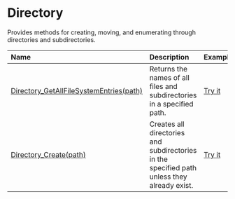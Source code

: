 # Directory

Provides methods for creating, moving, and enumerating through directories and subdirectories.

| Name | Description | Example |
| :--- | :---------- | :------ |
| [Directory_GetAllFileSystemEntries(path)](/directory-get-all-file-system-entries) | Returns the names of all files and subdirectories in a specified path. | [Try it]()|
| [Directory_Create(path)](/directory-create) | Creates all directories and subdirectories in the specified path unless they already exist. | [Try it]()|

